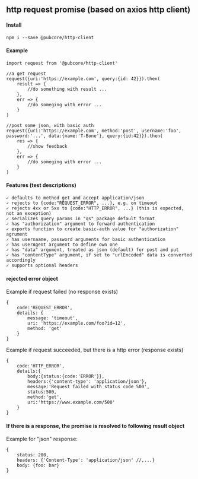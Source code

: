 ## http request promise (based on axios http client)

#### Install

	npm i --save @pubcore/http-client

#### Example

	import request from '@pubcore/http-client'

	//a get request
	request({uri:'https://example.com', query:{id: 42}}).then(
		result => {
			//do something with result ...
		},
		err => {
			//do someging with error ...
		}
	)

	//post some json, with basic auth
	request({uri:'https://example.com', method:'post', username:'foo', password:'...', data:{name:'T-Bone'}, query:{id:42}}).then(
		res => {
			//show feedback
		},
		err => {
			//do someging with error ...
		}
	)


#### Features (test descriptions)

	✓ defaults to method get and accept application/json
	✓ rejects to {code:"REQUEST_ERROR", ...}, e.g. on timeout
	✓ rejects 4xx or 5xx to {code:"HTTP_ERROR", ...} (this is expected, not an exception)
	✓ serializes query params in "qs" package default format
	✓ has "authorization" argument to forward authentication
	✓ exports function to create basic-auth value for "authorization" agrument
	✓ has usernaame, password arguments for basic authentication
	✓ has userAgent argument to define own one
	✓ has "data" argument, treated as json (default) for post and put
	✓ has "contentType" argument, if set to "urlEncoded" data is converted accordingly
	✓ supports optional headers

#### rejected error object

Example if request failed (no response exists)

	{
		code:'REQUEST_ERROR',
		details: {
			message: 'timeout',
			uri: 'https://example.com/foo?id=12',
			method: 'get'
		}
	}

Example if request succeeded, but there is a http error (response exists)

	{
		code:'HTTP_ERROR',
		details:{
			body:{status:{code:'ERROR'}},
			headers:{'content-type': 'application/json'},
			message:'Request failed with status code 500',
			status:500,
			method:'get',
			uri:'https://www.example.com/500'
		}
	}

#### If there is a response, the promise is resolved to following result object
Example for "json" response:

	{
		status: 200,
		headers: {'Content-Type': 'application/json' //,...}
		body: {foo: bar}
	}
